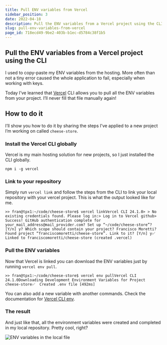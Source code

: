 ```yaml
---
title: Pull ENV variables from Vercel
sidebar_position: 3
date: 2022-04-18
description: Pull the ENV variables from a Vercel project using the CLI.
slug: pull-env-variables-from-vercel
page_id: 718ecd49-9be2-403b-b1ec-d5784c38f1b5
---
```


## Pull the ENV variables from a Vercel project using the CLI

I used to copy-paste my ENV variables from the hosting. More often than not a tiny error caused the whole application to fail, especially when working with keys.

Today I’ve learned that [Vercel](https://vercel.com/) CLI allows you to pull all the ENV variables from your project. I’ll never fill that file manually again!

## How to do it

I’ll show you how to do it by sharing the steps I’ve applied to a new project I’m working on called `cheese-store`.

### Install the Vercel CLI globally

Vercel is my main hosting solution for new projects, so I just installed the CLI globally.

```shell
npm i -g vercel
```

### Link to your repository

Simply run `vercel link` and follow the steps from the CLI to link your local repository with your vercel project. This is what the output looked like for me.

```shell
>> fran@tpx1:~/code/cheese-store$ vercel linkVercel CLI 24.1.0> > No existing credentials found. Please log in:> Log in to Vercel github> Success! GitHub authentication complete for your_mail_address@mail_provider.com? Set up “~/code/cheese-store”? [Y/n] y? Which scope should contain your project? Francisco Moretti? Found project “franciscomoretti/cheese-store”. Link to it? [Y/n] y✅  Linked to franciscomoretti/cheese-store (created .vercel)
```

### Pull the ENV variables

Now that Vercel is linked you can download the ENV variables just by running `vercel env pull`.

```shell
>> fran@tpx1:~/code/cheese-store$ vercel env pullVercel CLI 24.1.0Downloading Development Environment Variables for Project cheese-store✅  Created .env file [492ms]
```

You can also add a new variable with another commands. Check the documentation for [Vercel CLI env](https://vercel.com/docs/cli#commands/env).

### The result

And just like that, all the environment variables were created and completed in my local repository. Pretty cool, right?

![ENV variables in the local file](/images/docs/468490004.png)
